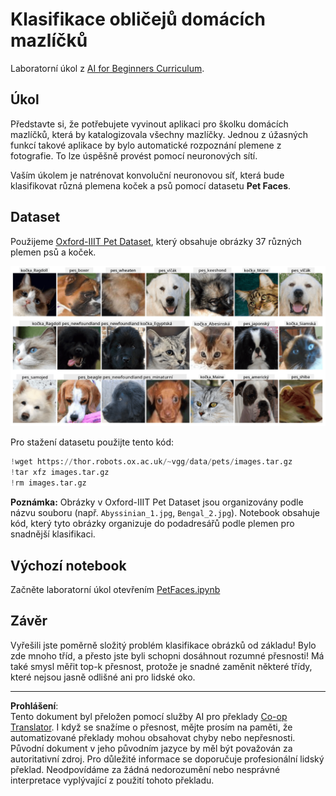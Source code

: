 <!--
CO_OP_TRANSLATOR_METADATA:
{
  "original_hash": "b70fcf7fcee862990f848c679090943f",
  "translation_date": "2025-10-03T14:57:03+00:00",
  "source_file": "lessons/4-ComputerVision/07-ConvNets/lab/README.md",
  "language_code": "cs"
}
-->
# Klasifikace obličejů domácích mazlíčků

Laboratorní úkol z [AI for Beginners Curriculum](https://github.com/microsoft/ai-for-beginners).

## Úkol

Představte si, že potřebujete vyvinout aplikaci pro školku domácích mazlíčků, která by katalogizovala všechny mazlíčky. Jednou z úžasných funkcí takové aplikace by bylo automatické rozpoznání plemene z fotografie. To lze úspěšně provést pomocí neuronových sítí.

Vaším úkolem je natrénovat konvoluční neuronovou síť, která bude klasifikovat různá plemena koček a psů pomocí datasetu **Pet Faces**.

## Dataset

Použijeme [Oxford-IIIT Pet Dataset](https://www.robots.ox.ac.uk/~vgg/data/pets/), který obsahuje obrázky 37 různých plemen psů a koček.

![Dataset, se kterým budeme pracovat](../../../../../../translated_images/data.50b2a9d5484bdbf0f52f5765b381cec9efe2bd296a98f007f90bedb6ac67f2a8.cs.png)

Pro stažení datasetu použijte tento kód:

```python
!wget https://thor.robots.ox.ac.uk/~vgg/data/pets/images.tar.gz
!tar xfz images.tar.gz
!rm images.tar.gz
```

**Poznámka:** Obrázky v Oxford-IIIT Pet Dataset jsou organizovány podle názvu souboru (např. `Abyssinian_1.jpg`, `Bengal_2.jpg`). Notebook obsahuje kód, který tyto obrázky organizuje do podadresářů podle plemen pro snadnější klasifikaci.

## Výchozí notebook

Začněte laboratorní úkol otevřením [PetFaces.ipynb](PetFaces.ipynb)

## Závěr

Vyřešili jste poměrně složitý problém klasifikace obrázků od základu! Bylo zde mnoho tříd, a přesto jste byli schopni dosáhnout rozumné přesnosti! Má také smysl měřit top-k přesnost, protože je snadné zaměnit některé třídy, které nejsou jasně odlišné ani pro lidské oko.

---

**Prohlášení**:  
Tento dokument byl přeložen pomocí služby AI pro překlady [Co-op Translator](https://github.com/Azure/co-op-translator). I když se snažíme o přesnost, mějte prosím na paměti, že automatizované překlady mohou obsahovat chyby nebo nepřesnosti. Původní dokument v jeho původním jazyce by měl být považován za autoritativní zdroj. Pro důležité informace se doporučuje profesionální lidský překlad. Neodpovídáme za žádná nedorozumění nebo nesprávné interpretace vyplývající z použití tohoto překladu.